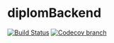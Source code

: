 # diplomBackend
[![Build Status](https://travis-ci.org/cbudtz/diplomBackend.svg?branch=master)](https://travis-ci.org/cbudtz/diplomBackend)
[![Codecov branch](https://img.shields.io/codecov/c/github/cbudtz/diplomBackend/master.svg)](https://codecov.io/gh/cbudtz/diplomBackend)
